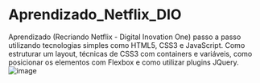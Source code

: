 # Aprendizado_Netflix_DIO
Aprendizado (Recriando Netflix - Digital Inovation One) passo a passo utilizando tecnologias simples como HTML5, CSS3 e JavaScript. 
Como estruturar um layout, técnicas de CSS3 com containers e variáveis, como posicionar os elementos com Flexbox e como utilizar plugins JQuery.
![image](https://user-images.githubusercontent.com/73072383/142455421-f148b83c-33a3-4ca4-a9ca-aca13b2cd826.png)

